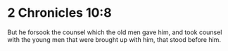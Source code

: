 # 2 Chronicles 10:8

But he forsook the counsel which the old men gave him, and took counsel with the young men that were brought up with him, that stood before him.